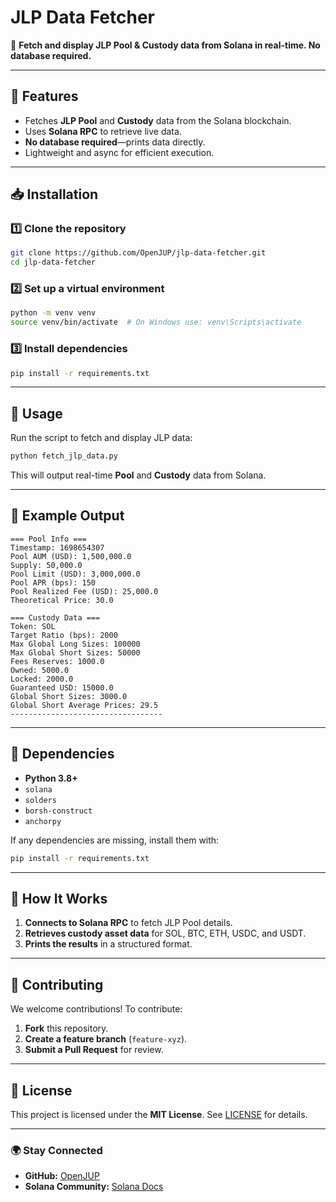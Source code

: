 # JLP Data Fetcher

📡 **Fetch and display JLP Pool & Custody data from Solana in real-time. No database required.**

---

## 🚀 Features
- Fetches **JLP Pool** and **Custody** data from the Solana blockchain.
- Uses **Solana RPC** to retrieve live data.
- **No database required**—prints data directly.
- Lightweight and async for efficient execution.

---

## 📥 Installation

### 1️⃣ Clone the repository
```sh
git clone https://github.com/OpenJUP/jlp-data-fetcher.git
cd jlp-data-fetcher
```

### 2️⃣ Set up a virtual environment
```sh
python -m venv venv
source venv/bin/activate  # On Windows use: venv\Scripts\activate
```

### 3️⃣ Install dependencies
```sh
pip install -r requirements.txt
```

---

## 📡 Usage
Run the script to fetch and display JLP data:
```sh
python fetch_jlp_data.py
```

This will output real-time **Pool** and **Custody** data from Solana.

---

## 📜 Example Output
```
=== Pool Info ===
Timestamp: 1698654307
Pool AUM (USD): 1,500,000.0
Supply: 50,000.0
Pool Limit (USD): 3,000,000.0
Pool APR (bps): 150
Pool Realized Fee (USD): 25,000.0
Theoretical Price: 30.0

=== Custody Data ===
Token: SOL
Target Ratio (bps): 2000
Max Global Long Sizes: 100000
Max Global Short Sizes: 50000
Fees Reserves: 1000.0
Owned: 5000.0
Locked: 2000.0
Guaranteed USD: 15000.0
Global Short Sizes: 3000.0
Global Short Average Prices: 29.5
----------------------------------
```

---

## 🔧 Dependencies
- **Python 3.8+**
- `solana`
- `solders`
- `borsh-construct`
- `anchorpy`

If any dependencies are missing, install them with:
```sh
pip install -r requirements.txt
```

---

## 📝 How It Works
1. **Connects to Solana RPC** to fetch JLP Pool details.
2. **Retrieves custody asset data** for SOL, BTC, ETH, USDC, and USDT.
3. **Prints the results** in a structured format.

---

## 🤝 Contributing
We welcome contributions! To contribute:
1. **Fork** this repository.
2. **Create a feature branch** (`feature-xyz`).
3. **Submit a Pull Request** for review.

---

## 📜 License
This project is licensed under the **MIT License**. See [LICENSE](LICENSE) for details.

---

### 🌍 Stay Connected
- **GitHub:** [OpenJUP](https://github.com/OpenJUP)
- **Solana Community:** [Solana Docs](https://docs.solana.com/)